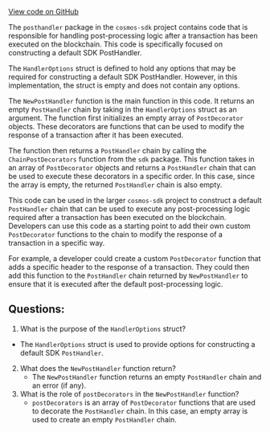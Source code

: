 [View code on GitHub](https://github.com/cosmos/cosmos-sdk/blob/main/x/auth/posthandler/post.go)

The `posthandler` package in the `cosmos-sdk` project contains code that is responsible for handling post-processing logic after a transaction has been executed on the blockchain. This code is specifically focused on constructing a default SDK PostHandler.

The `HandlerOptions` struct is defined to hold any options that may be required for constructing a default SDK PostHandler. However, in this implementation, the struct is empty and does not contain any options.

The `NewPostHandler` function is the main function in this code. It returns an empty `PostHandler` chain by taking in the `HandlerOptions` struct as an argument. The function first initializes an empty array of `PostDecorator` objects. These decorators are functions that can be used to modify the response of a transaction after it has been executed. 

The function then returns a `PostHandler` chain by calling the `ChainPostDecorators` function from the `sdk` package. This function takes in an array of `PostDecorator` objects and returns a `PostHandler` chain that can be used to execute these decorators in a specific order. In this case, since the array is empty, the returned `PostHandler` chain is also empty.

This code can be used in the larger `cosmos-sdk` project to construct a default `PostHandler` chain that can be used to execute any post-processing logic required after a transaction has been executed on the blockchain. Developers can use this code as a starting point to add their own custom `PostDecorator` functions to the chain to modify the response of a transaction in a specific way. 

For example, a developer could create a custom `PostDecorator` function that adds a specific header to the response of a transaction. They could then add this function to the `PostHandler` chain returned by `NewPostHandler` to ensure that it is executed after the default post-processing logic.
## Questions: 
 1. What is the purpose of the `HandlerOptions` struct?
   - The `HandlerOptions` struct is used to provide options for constructing a default SDK `PostHandler`.
2. What does the `NewPostHandler` function return?
   - The `NewPostHandler` function returns an empty `PostHandler` chain and an error (if any).
3. What is the role of `postDecorators` in the `NewPostHandler` function?
   - `postDecorators` is an array of `PostDecorator` functions that are used to decorate the `PostHandler` chain. In this case, an empty array is used to create an empty `PostHandler` chain.